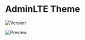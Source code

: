 # AdminLTE Theme

![Version](https://img.shields.io/badge/Version-1.5-blue.svg)

![Preview](preview.png)
